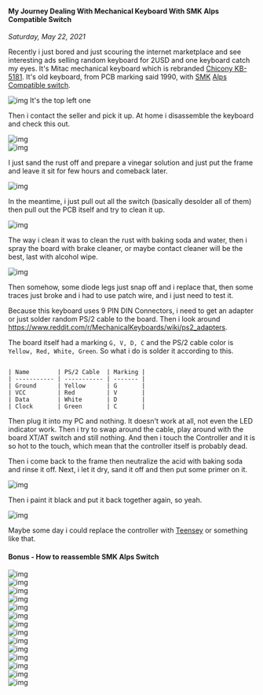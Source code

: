 #### My Journey Dealing With Mechanical Keyboard With SMK Alps Compatible Switch
_Saturday, May 22, 2021_

Recently i just bored and just scouring the internet marketplace and see interesting 
ads selling random keyboard for 2USD and one keyboard catch my eyes. It's Mitac 
mechanical keyboard which is rebranded [Chicony KB-5181](https://deskthority.net/wiki/Chicony_KB-5181). 
It's old keyboard, from PCB marking said 1990, with [SMK](https://deskthority.net/wiki/SMK_second_generation) 
[Alps Compatible switch](https://deskthority.net/wiki/SMK_Alps_mount).

<div class="row">
	<div class="col-sm-3"></div>
	<div class="col-sm-6">
		<div class="img-thumbnail">
			<img class="img-fluid" loading="lazy" src="./posts/2021-05-22-my-journey-dealing-with-mechanical-keyboard-with-smk-alps-compatible-switch/1.jpg" alt="img">
            <span>It's the top left one</span>
		</div>
	</div>
	<div class="col-sm-3"></div>
</div>

Then i contact the seller and pick it up. At home i disassemble the keyboard and check this out.

<div class="row">
	<div class="col-sm-3"></div>
	<div class="col-sm-6">
		<div class="img-thumbnail">
			<img class="img-fluid" loading="lazy" src="./posts/2021-05-22-my-journey-dealing-with-mechanical-keyboard-with-smk-alps-compatible-switch/2.jpg" alt="img">
		</div>
	</div>
	<div class="col-sm-3"></div>
</div>
<div class="row">
	<div class="col-sm-3"></div>
	<div class="col-sm-6">
		<div class="img-thumbnail">
			<img class="img-fluid" loading="lazy" src="./posts/2021-05-22-my-journey-dealing-with-mechanical-keyboard-with-smk-alps-compatible-switch/3.jpg" alt="img">
		</div>
	</div>
	<div class="col-sm-3"></div>
</div>

I just sand the rust off and prepare a vinegar solution and just put the frame and leave it sit 
for few hours and comeback later.

<div class="row">
	<div class="col-sm-3"></div>
	<div class="col-sm-6">
		<div class="img-thumbnail">
			<img class="img-fluid" loading="lazy" src="./posts/2021-05-22-my-journey-dealing-with-mechanical-keyboard-with-smk-alps-compatible-switch/4.jpg" alt="img">
		</div>
	</div>
	<div class="col-sm-3"></div>
</div>

In the meantime, i just pull out all the switch (basically desolder all of them) then pull out 
the PCB itself and try to clean it up.

<div class="row">
	<div class="col-sm-3"></div>
	<div class="col-sm-6">
		<div class="img-thumbnail">
			<img class="img-fluid" loading="lazy" src="./posts/2021-05-22-my-journey-dealing-with-mechanical-keyboard-with-smk-alps-compatible-switch/5.jpg" alt="img">
		</div>
	</div>
	<div class="col-sm-3"></div>
</div>

The way i clean it was to clean the rust with baking soda and water, then i spray the board with 
brake cleaner, or maybe contact cleaner will be the best, last with alcohol wipe.

<div class="row">
	<div class="col-sm-3"></div>
	<div class="col-sm-6">
		<div class="img-thumbnail">
			<img class="img-fluid" loading="lazy" src="./posts/2021-05-22-my-journey-dealing-with-mechanical-keyboard-with-smk-alps-compatible-switch/6.jpg" alt="img">
		</div>
	</div>
	<div class="col-sm-3"></div>
</div>

Then somehow, some diode legs just snap off and i replace that, then some traces just broke and i 
had to use patch wire, and i just need to test it.

Because this keyboard uses 9 PIN DIN Connectors, i need to get an adapter or just solder random 
PS/2 cable to the board. Then i look around <https://www.reddit.com/r/MechanicalKeyboards/wiki/ps2_adapters>.

The board itself had a marking `G, V, D, C` and the PS/2 cable color is `Yellow, Red, White, Green`.
So what i do is solder it according to this.

```

| Name        | PS/2 Cable  | Marking | 
| ----------- | ----------- | ------- | 
| Ground      | Yellow      | G       | 
| VCC         | Red         | V       | 
| Data        | White       | D       | 
| Clock       | Green       | C       | 

```

Then plug it into my PC and nothing. It doesn't work at all, not even the LED indicator work. Then i try to 
swap around the cable, play around with the board XT/AT switch and still nothing. And then i touch the Controller 
and it is so hot to the touch, which mean that the controller itself is probably dead.

Then i come back to the frame then neutralize the acid with baking soda and rinse it off. Next, i let it dry, 
sand it off and then put some primer on it.

<div class="row">
	<div class="col-sm-3"></div>
	<div class="col-sm-6">
		<div class="img-thumbnail">
			<img class="img-fluid" loading="lazy" src="./posts/2021-05-22-my-journey-dealing-with-mechanical-keyboard-with-smk-alps-compatible-switch/7.jpg" alt="img">
		</div>
	</div>
	<div class="col-sm-3"></div>
</div>

Then i paint it black and put it back together again, so yeah.

<div class="row">
	<div class="col-sm-3"></div>
	<div class="col-sm-6">
		<div class="img-thumbnail">
			<img class="img-fluid" loading="lazy" src="./posts/2021-05-22-my-journey-dealing-with-mechanical-keyboard-with-smk-alps-compatible-switch/8.jpg" alt="img">
		</div>
	</div>
	<div class="col-sm-3"></div>
</div>

Maybe some day i could replace the controller with [Teensey](https://deskthority.net/viewtopic.php?f=7&t=6050&start=) or 
something like that. 

#### Bonus - How to reassemble SMK Alps Switch
<div class="row">
	<div class="col-sm-3"></div>
	<div class="col-sm-6">
		<div class="img-thumbnail">
			<img class="img-fluid" loading="lazy" src="./posts/2021-05-22-my-journey-dealing-with-mechanical-keyboard-with-smk-alps-compatible-switch/img/0.jpg" alt="img">
		</div>
	</div>
	<div class="col-sm-3"></div>
</div>
<div class="row">
	<div class="col-sm-3"></div>
	<div class="col-sm-6">
		<div class="img-thumbnail">
			<img class="img-fluid" loading="lazy" src="./posts/2021-05-22-my-journey-dealing-with-mechanical-keyboard-with-smk-alps-compatible-switch/img/1.jpg" alt="img">
		</div>
	</div>
	<div class="col-sm-3"></div>
</div>
<div class="row">
	<div class="col-sm-3"></div>
	<div class="col-sm-6">
		<div class="img-thumbnail">
			<img class="img-fluid" loading="lazy" src="./posts/2021-05-22-my-journey-dealing-with-mechanical-keyboard-with-smk-alps-compatible-switch/img/2.jpg" alt="img">
		</div>
	</div>
	<div class="col-sm-3"></div>
</div>
<div class="row">
	<div class="col-sm-3"></div>
	<div class="col-sm-6">
		<div class="img-thumbnail">
			<img class="img-fluid" loading="lazy" src="./posts/2021-05-22-my-journey-dealing-with-mechanical-keyboard-with-smk-alps-compatible-switch/img/3.jpg" alt="img">
		</div>
	</div>
	<div class="col-sm-3"></div>
</div>
<div class="row">
	<div class="col-sm-3"></div>
	<div class="col-sm-6">
		<div class="img-thumbnail">
			<img class="img-fluid" loading="lazy" src="./posts/2021-05-22-my-journey-dealing-with-mechanical-keyboard-with-smk-alps-compatible-switch/img/4.jpg" alt="img">
		</div>
	</div>
	<div class="col-sm-3"></div>
</div>
<div class="row">
	<div class="col-sm-3"></div>
	<div class="col-sm-6">
		<div class="img-thumbnail">
			<img class="img-fluid" loading="lazy" src="./posts/2021-05-22-my-journey-dealing-with-mechanical-keyboard-with-smk-alps-compatible-switch/img/5.jpg" alt="img">
		</div>
	</div>
	<div class="col-sm-3"></div>
</div>
<div class="row">
	<div class="col-sm-3"></div>
	<div class="col-sm-6">
		<div class="img-thumbnail">
			<img class="img-fluid" loading="lazy" src="./posts/2021-05-22-my-journey-dealing-with-mechanical-keyboard-with-smk-alps-compatible-switch/img/6.jpg" alt="img">
		</div>
	</div>
	<div class="col-sm-3"></div>
</div>
<div class="row">
	<div class="col-sm-3"></div>
	<div class="col-sm-6">
		<div class="img-thumbnail">
			<img class="img-fluid" loading="lazy" src="./posts/2021-05-22-my-journey-dealing-with-mechanical-keyboard-with-smk-alps-compatible-switch/img/7.jpg" alt="img">
		</div>
	</div>
	<div class="col-sm-3"></div>
</div>
<div class="row">
	<div class="col-sm-3"></div>
	<div class="col-sm-6">
		<div class="img-thumbnail">
			<img class="img-fluid" loading="lazy" src="./posts/2021-05-22-my-journey-dealing-with-mechanical-keyboard-with-smk-alps-compatible-switch/img/8.jpg" alt="img">
		</div>
	</div>
	<div class="col-sm-3"></div>
</div>
<div class="row">
	<div class="col-sm-3"></div>
	<div class="col-sm-6">
		<div class="img-thumbnail">
			<img class="img-fluid" loading="lazy" src="./posts/2021-05-22-my-journey-dealing-with-mechanical-keyboard-with-smk-alps-compatible-switch/img/9.jpg" alt="img">
		</div>
	</div>
	<div class="col-sm-3"></div>
</div>
<div class="row">
	<div class="col-sm-3"></div>
	<div class="col-sm-6">
		<div class="img-thumbnail">
			<img class="img-fluid" loading="lazy" src="./posts/2021-05-22-my-journey-dealing-with-mechanical-keyboard-with-smk-alps-compatible-switch/img/10.jpg" alt="img">
		</div>
	</div>
	<div class="col-sm-3"></div>
</div>
<div class="row">
	<div class="col-sm-3"></div>
	<div class="col-sm-6">
		<div class="img-thumbnail">
			<img class="img-fluid" loading="lazy" src="./posts/2021-05-22-my-journey-dealing-with-mechanical-keyboard-with-smk-alps-compatible-switch/img/11.jpg" alt="img">
		</div>
	</div>
	<div class="col-sm-3"></div>
</div>
<div class="row">
	<div class="col-sm-3"></div>
	<div class="col-sm-6">
		<div class="img-thumbnail">
			<img class="img-fluid" loading="lazy" src="./posts/2021-05-22-my-journey-dealing-with-mechanical-keyboard-with-smk-alps-compatible-switch/img/12.jpg" alt="img">
		</div>
	</div>
	<div class="col-sm-3"></div>
</div>
<div class="row">
	<div class="col-sm-3"></div>
	<div class="col-sm-6">
		<div class="img-thumbnail">
			<img class="img-fluid" loading="lazy" src="./posts/2021-05-22-my-journey-dealing-with-mechanical-keyboard-with-smk-alps-compatible-switch/img/13.jpg" alt="img">
		</div>
	</div>
	<div class="col-sm-3"></div>
</div>